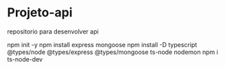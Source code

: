 # Projeto-api
repositorio para desenvolver api

npm init -y
npm install express mongoose 
npm install -D typescript @types/node @types/express @types/mongoose ts-node nodemon
npm i ts-node-dev

